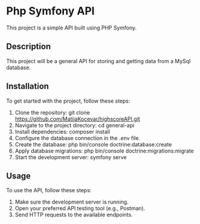 # Php Symfony API

This project is a simple API built using PHP Symfony.

## Description

This project will be a general API for storing and getting data from a MySql database.

## Installation

To get started with the project, follow these steps:

1. Clone the repository: git clone https://github.com/MatijaKocevar/highscoreAPI.git
2. Navigate to the project directory: cd general-api
3. Install dependencies: composer install
4. Configure the database connection in the .env file.
5. Create the database: php bin/console doctrine:database:create
6. Apply database migrations: php bin/console doctrine:migrations:migrate
7. Start the development server: symfony serve

## Usage

To use the API, follow these steps:

1. Make sure the development server is running.
2. Open your preferred API testing tool (e.g., Postman).
3. Send HTTP requests to the available endpoints.
